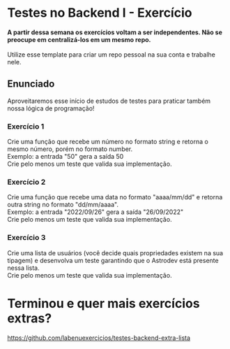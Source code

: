 # Testes no Backend I - Exercício

<strong>A partir dessa semana os exercícios voltam a ser independentes. Não se preocupe em centralizá-los em um mesmo repo.</strong>
<br><br>
Utilize esse template para criar um repo pessoal na sua conta e trabalhe nele.

## Enunciado

Aproveitaremos esse início de estudos de testes para praticar também nossa lógica de programação!

### Exercício 1

Crie uma função que recebe um número no formato string e retorna o mesmo número, porém no formato number.<br>
Exemplo: a entrada "50" gera a saída 50<br>
Crie pelo menos um teste que valida sua implementação.

### Exercício 2

Crie uma função que recebe uma data no formato "aaaa/mm/dd" e retorna outra string no formato "dd/mm/aaaa".<br>
Exemplo: a entrada "2022/09/26" gera a saída "26/09/2022"<br>
Crie pelo menos um teste que valida sua implementação.

### Exercício 3

Crie uma lista de usuários (você decide quais propriedades existem na sua tipagem) e desenvolva um teste garantindo que o Astrodev está presente nessa lista.<br>
Crie pelo menos um teste que valida sua implementação.

# Terminou e quer mais exercícios extras?
https://github.com/labenuexercicios/testes-backend-extra-lista
